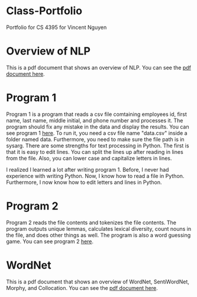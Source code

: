 # Class-Portfolio
Portfolio for CS 4395 for Vincent Nguyen

# Overview of NLP
This is a pdf document that shows an overview of NLP. You can see the [pdf document here](Overview_Of_NLP.pdf).

# Program 1
Program 1 is a program that reads a csv file comtaining employees id, first name, last name, middle initial, and phone number and processes it. The program should fix any mistake in the data and display the results. You can see program 1 [here](hw1_vtn180000.py). To run it, you need a csv file name "data.csv" inside a folder named data. Furthermore, you need to make sure the file path is in sysarg. There are some strengths for text processing in Python. The first is that it is easy to edit lines. You can split the lines up after reading in lines from the file. Also, you can lower case and capitalize letters in lines. 

I realized I learned a lot after writing program 1. Before, I never had experience with writing Python. Now, I know how to read a file in Python. Furthermore, I now know how to edit letters and lines in Python.

# Program 2
Program 2 reads the file contents and tokenizes the file contents. The program outputs unique lemmas, calculates lexical diversity, count nouns in the file, and does other things as well. The program is also a word guessing game. You can see program 2 [here](hw2_vtn180000.py).

# WordNet
This is a pdf document that shows an overview of WordNet, SentiWordNet, Morphy, and Collocation. You can see the [pdf document here](wordnet.pdf).
